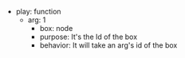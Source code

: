 *   play: function
    *   arg: 1
        * box:  node
        *   purpose: It's the Id of the box
        *   behavior: It will take an arg's id of the box 
